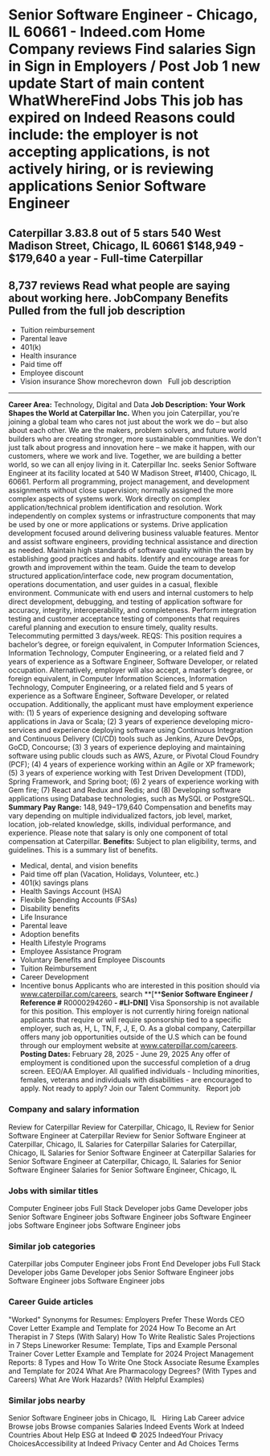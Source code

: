 Senior Software Engineer - Chicago, IL 60661 - Indeed.com
Home
Company reviews
Find salaries
Sign in
Sign in
Employers / Post Job
1 new update
Start of main content
WhatWhereFind Jobs
This job has expired on Indeed
Reasons could include: the employer is not accepting applications, is not actively hiring, or is reviewing applications
Senior Software Engineer
========================
Caterpillar
3.83.8 out of 5 stars
540 West Madison Street, Chicago, IL 60661
$148,949 - $179,640 a year - Full-time
Caterpillar
-----------
8,737 reviews
Read what people are saying about working here.
JobCompany
Benefits Pulled from the full job description
---------------------------------------------
* Tuition reimbursement
* Parental leave
* 401(k)
* Health insurance
* Paid time off
* Employee discount
* Vision insurance
Show morechevron down
&nbsp;
Full job description
--------------------
**Career Area:**
Technology, Digital and Data
**Job Description:**
**Your Work Shapes the World at Caterpillar Inc.**
When you join Caterpillar, you're joining a global team who cares not just about the work we do – but also about each other. We are the makers, problem solvers, and future world builders who are creating stronger, more sustainable communities. We don't just talk about progress and innovation here – we make it happen, with our customers, where we work and live. Together, we are building a better world, so we can all enjoy living in it.
Caterpillar Inc. seeks Senior Software Engineer at its facility located at 540 W Madison Street, #1400, Chicago, IL 60661.
Perform all programming, project management, and development assignments without close supervision; normally assigned the more complex aspects of systems work. Work directly on complex application/technical problem identification and resolution. Work independently on complex systems or infrastructure components that may be used by one or more applications or systems. Drive application development focused around delivering business valuable features. Mentor and assist software engineers, providing technical assistance and direction as needed. Maintain high standards of software quality within the team by establishing good practices and habits. Identify and encourage areas for growth and improvement within the team. Guide the team to develop structured application/interface code, new program documentation, operations documentation, and user guides in a casual, flexible environment. Communicate with end users and internal customers to help direct development, debugging, and testing of application software for accuracy, integrity, interoperability, and completeness. Perform integration testing and customer acceptance testing of components that requires careful planning and execution to ensure timely, quality results. Telecommuting permitted 3 days/week.
REQS: This position requires a bachelor’s degree, or foreign equivalent, in Computer Information Sciences, Information Technology, Computer Engineering, or a related field and 7 years of experience as a Software Engineer, Software Developer, or related occupation. Alternatively, employer will also accept, a master’s degree, or foreign equivalent, in Computer Information Sciences, Information Technology, Computer Engineering, or a related field and 5 years of experience as a Software Engineer, Software Developer, or related occupation.
Additionally, the applicant must have employment experience with: (1) 5 years of experience designing and developing software applications in Java or Scala; (2) 3 years of experience developing micro-services and experience deploying software using Continuous Integration and Continuous Delivery (CI/CD) tools such as Jenkins, Azure DevOps, GoCD, Concourse; (3) 3 years of experience deploying and maintaining software using public clouds such as AWS, Azure, or Pivotal Cloud Foundry (PCF); (4) 4 years of experience working within an Agile or XP framework; (5) 3 years of experience working with Test Driven Development (TDD), Spring Framework, and Spring boot; (6) 2 years of experience working with Gem fire; (7) React and Redux and Redis; and (8) Developing software applications using Database technologies, such as MySQL or PostgreSQL.
**Summary Pay Range:**
$148,949-$179,640
Compensation and benefits may vary depending on multiple individualized factors, job level, market, location, job-related knowledge, skills, individual performance, and experience. Please note that salary is only one component of total compensation at Caterpillar.
**Benefits:**
Subject to plan eligibility, terms, and guidelines. This is a summary list of benefits.
* Medical, dental, and vision benefits
* Paid time off plan (Vacation, Holidays, Volunteer, etc.)
* 401(k) savings plans
* Health Savings Account (HSA)
* Flexible Spending Accounts (FSAs)
* Disability benefits
* Life Insurance
* Parental leave
* Adoption benefits
* Health Lifestyle Programs
* Employee Assistance Program
* Voluntary Benefits and Employee Discounts
* Tuition Reimbursement
* Career Development
* Incentive bonus
Applicants who are interested in this position should via www.caterpillar.com/careers, search **[****Senior Software Engineer / Reference #** R0000294260 **- #LI-DNI]**
Visa Sponsorship is not available for this position. This employer is not currently hiring foreign national applicants that require or will require sponsorship tied to a specific employer, such as, H, L, TN, F, J, E, O. As a global company, Caterpillar offers many job opportunities outside of the U.S which can be found through our employment website at www.caterpillar.com/careers.
**Posting Dates:**
February 28, 2025 - June 29, 2025
Any offer of employment is conditioned upon the successful completion of a drug screen.
EEO/AA Employer. All qualified individuals - Including minorities, females, veterans and individuals with disabilities - are encouraged to apply.
Not ready to apply? Join our Talent Community.
&nbsp;
Report job
### Company and salary information
Review for Caterpillar
Review for Caterpillar, Chicago, IL
Review for Senior Software Engineer at Caterpillar
Review for Senior Software Engineer at Caterpillar, Chicago, IL
Salaries for Caterpillar
Salaries for Caterpillar, Chicago, IL
Salaries for Senior Software Engineer at Caterpillar
Salaries for Senior Software Engineer at Caterpillar, Chicago, IL
Salaries for Senior Software Engineer
Salaries for Senior Software Engineer, Chicago, IL
&nbsp;
### Jobs with similar titles
Computer Engineer jobs
Full Stack Developer jobs
Game Developer jobs
Senior Software Engineer jobs
Software Engineer jobs
Software Engineer jobs
Software Engineer jobs
Software Engineer jobs
&nbsp;
### Similar job categories
Caterpillar jobs
Computer Engineer jobs
Front End Developer jobs
Full Stack Developer jobs
Game Developer jobs
Senior Software Engineer jobs
Software Engineer jobs
Software Engineer jobs
&nbsp;
### Career Guide articles
"Worked" Synonyms for Resumes: Employers Prefer These Words
CEO Cover Letter Example and Template for 2024
How To Become an Art Therapist in 7 Steps (With Salary)
How To Write Realistic Sales Projections in 7 Steps
Lineworker Resume: Template, Tips and Example
Personal Trainer Cover Letter Example and Template for 2024
Project Management Reports: 8 Types and How To Write One
Stock Associate Resume Examples and Template for 2024
What Are Pharmacology Degrees? (With Types and Careers)
What Are Work Hazards? (With Helpful Examples)
&nbsp;
### Similar jobs nearby
Senior Software Engineer jobs in Chicago, IL
&nbsp;
Hiring Lab Career advice Browse jobs Browse companies Salaries Indeed Events Work at Indeed Countries About Help ESG at Indeed
© 2025 IndeedYour Privacy ChoicesAccessibility at Indeed Privacy Center and Ad Choices Terms